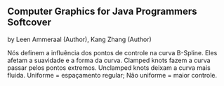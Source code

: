 ## Computer Graphics for Java Programmers Softcover
by Leen Ammeraal (Author), Kang Zhang (Author)


Nós definem a influência dos pontos de controle na curva B-Spline.
Eles afetam a suavidade e a forma da curva.
Clamped knots fazem a curva passar pelos pontos extremos.
Unclamped knots deixam a curva mais fluida.
Uniforme = espaçamento regular; Não uniforme = maior controle.